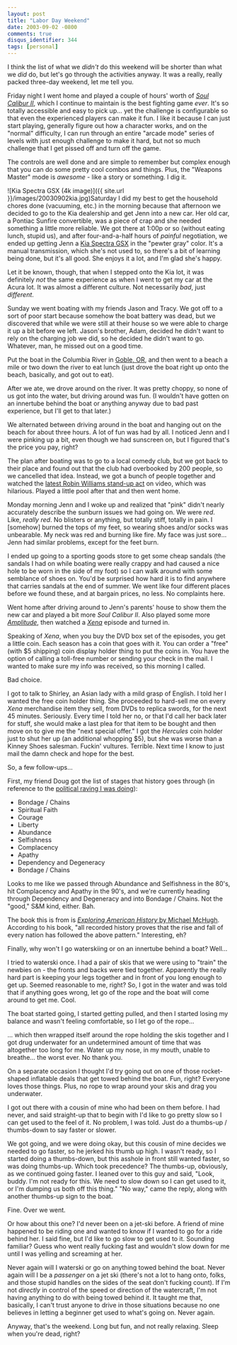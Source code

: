 ```yaml
---
layout: post
title: "Labor Day Weekend"
date: 2003-09-02 -0800
comments: true
disqus_identifier: 344
tags: [personal]
---
```

I think the list of what we *didn't* do this weekend will be shorter
than what we *did* do, but let's go through the activities anyway. It
was a really, really packed three-day weekend, let me tell you.

 Friday night I went home and played a couple of hours' worth of [*Soul
Calibur
II*](http://www.amazon.com/exec/obidos/ASIN/B00008H2IW/mhsvortex), which
I continue to maintain is the best fighting game *ever*. It's so totally
accessible and easy to pick up... yet the challenge is configurable so
that even the experienced players can make it fun. I like it because I
can just start playing, generally figure out how a character works, and
on the "normal" difficulty, I can run through an entire "arcade mode"
series of levels with just enough challenge to make it hard, but not so
much challenge that I get pissed off and turn off the game.

 The controls are well done and are simple to remember but complex
enough that you can do some pretty cool combos and things. Plus, the
"Weapons Master" mode is *awesome* - like a story or something. I dig
it.

 ![Kia Spectra GSX (4k
image)]({{ site.url }}/images/20030902kia.jpg)Saturday
I did my best to get the household chores done (vacuuming, etc.) in the
morning because that afternoon we decided to go to the Kia dealership
and get Jenn into a new car. Her old car, a Pontiac Sunfire convertible,
was a piece of crap and she needed something a little more reliable. We
got there at 1:00p or so (without eating lunch, stupid us), and after
four-and-a-half hours of *painful* negotiation, we ended up getting Jenn
a [Kia Spectra GSX](http://www.kia.com/spectra/hatchback.shtml) in the
"pewter gray" color. It's a manual transmission, which she's not used
to, so there's a bit of learning being done, but it's all good. She
enjoys it a lot, and I'm glad she's happy.

 Let it be known, though, that when I stepped onto the Kia lot, it was
definitely *not* the same experience as when I went to get my car at the
Acura lot. It was almost a different culture. Not necessarily *bad*,
just *different*.

 Sunday we went boating with my friends Jason and Tracy. We got off to a
sort of poor start because somehow the boat battery was dead, but we
discovered that while we were still at their house so we were able to
charge it up a bit before we left. Jason's brother, Adam, decided he
didn't want to rely on the charging job we did, so he decided he didn't
want to go. Whatever, man, he missed out on a good time.

 Put the boat in the Columbia River in [Goble,
OR](http://www.mapquest.com/maps/map.adp?country=US&addtohistory=&address=&city=goble&state=or&zipcode=&homesubmit=Get+Map),
and then went to a beach a mile or two down the river to eat lunch (just
drove the boat right up onto the beach, basically, and got out to eat).

 After we ate, we drove around on the river. It was pretty choppy, so
none of us got into the water, but driving around was fun. (I wouldn't
have gotten on an innertube behind the boat or anything anyway due to
bad past experience, but I'll get to that later.)

 We alternated between driving around in the boat and hanging out on the
beach for about three hours. A lot of fun was had by all. I noticed Jenn
and I were pinking up a bit, even though we had sunscreen on, but I
figured that's the price you pay, right?

 The plan after boating was to go to a local comedy club, but we got
back to their place and found out that the club had overbooked by 200
people, so we cancelled that idea. Instead, we got a bunch of people
together and watched the [latest Robin Williams stand-up
act](http://www.amazon.com/exec/obidos/ASIN/B000077VQ6/mhsvortex) on
video, which was hilarious. Played a little pool after that and then
went home.

 Monday morning Jenn and I woke up and realized that "pink" didn't
nearly accurately describe the sunburn issues we had going on. We were
*red*. Like, *really red*. No blisters or anything, but totally stiff,
totally in pain. I [somehow] burned the tops of my feet, so wearing
shoes and/or socks was unbearable. My neck was red and burning like
fire. My face was just sore... Jenn had similar problems, except for the
feet burn.

 I ended up going to a sporting goods store to get some cheap sandals
(the sandals I had on while boating were really crappy and had caused a
nice hole to be worn in the side of my foot) so I can walk around with
some semblance of shoes on. You'd be surprised how hard it is to find
anywhere that carries sandals at the end of summer. We went like four
different places before we found these, and at bargain prices, no less.
No complaints here.

 Went home after driving around to Jenn's parents' house to show them
the new car and played a bit more *Soul Calibur II*. Also played some
more
[*Amplitude*](http://www.amazon.com/exec/obidos/ASIN/B0000859TM/mhsvortex),
then watched a
[*Xena*](http://www.amazon.com/exec/obidos/ASIN/B00008DDWV/mhsvortex)
episode and turned in.

 Speaking of *Xena*, when you buy the DVD box set of the episodes, you
get a little coin. Each season has a coin that goes with it. You can
order a "free" (with $5 shipping) coin display holder thing to put the
coins in. You have the option of calling a toll-free number or sending
your check in the mail. I wanted to make sure my info was received, so
this morning I called.

 Bad choice.

 I got to talk to Shirley, an Asian lady with a mild grasp of English. I
told her I wanted the free coin holder thing. She proceeded to hard-sell
me on every *Xena* merchandise item they sell, from DVDs to replica
swords, for the next 45 minutes. Seriously. Every time I told her no, or
that I'd call her back later for stuff, she would make a last plea for
that item to be bought and then move on to give me the "next special
offer." I got the *Hercules* coin holder just to shut her up (an
additional whopping $5), but she was worse than a Kinney Shoes
salesman. Fuckin' vultures. Terrible. Next time I know to just mail the
damn check and hope for the best.

 So, a few follow-ups...

 First, my friend Doug got the list of stages that history goes through
(in reference to the [political raving I was
doing](/archive/2003/08/29/political-raving.aspx)):

-   Bondage / Chains
-   Spiritual Faith
-   Courage
-   Liberty
-   Abundance
-   Selfishness
-   Complacency
-   Apathy
-   Dependency and Degeneracy
-   Bondage / Chains



 Looks to me like we passed through Abundance and Selfishness in the
80's, hit Complacency and Apathy in the 90's, and we're currently
heading through Dependency and Degeneracy and into Bondage / Chains. Not
the "good," S&M kind, either. Bah.

 The book this is from is [*Exploring American History* by Michael
McHugh](http://www.amazon.com/exec/obidos/ASIN/1930092962/mhsvortex).
According to his book, "all recorded history proves that the rise and
fall of every nation has followed the above pattern." Interesting, eh?

 Finally, why won't I go waterskiing or on an innertube behind a boat?
Well...

 I tried to waterski once. I had a pair of skis that we were using to
"train" the newbies on - the fronts and backs were tied together.
Apparently the really hard part is keeping your legs together and in
front of you long enough to get up. Seemed reasonable to me, right? So,
I got in the water and was told that if anything goes wrong, let go of
the rope and the boat will come around to get me. Cool.

 The boat started going, I started getting pulled, and then I started
losing my balance and wasn't feeling comfortable, so I let go of the
rope...

 ... which then wrapped itself around the rope holding the skis together
and I got drug underwater for an undetermined amount of time that was
altogether too long for me. Water up my nose, in my mouth, unable to
breathe... the worst ever. No thank you.

 On a separate occasion I thought I'd try going out on one of those
rocket-shaped inflatable deals that get towed behind the boat. Fun,
right? Everyone loves those things. Plus, no rope to wrap around your
skis and drag you underwater.

 I got out there with a cousin of mine who had been on them before. I
had never, and said straight-up that to begin with I'd like to go pretty
slow so I can get used to the feel of it. No problem, I was told. Just
do a thumbs-up / thumbs-down to say faster or slower.

 We got going, and we were doing okay, but this cousin of mine decides
we needed to go faster, so he jerked his thumb up high. I wasn't ready,
so I started doing a thumbs-down, but this asshole in front still wanted
faster, so was doing thumbs-up. Which took precedence? The thumbs-up,
obviously, as we continued going faster. I leaned over to this guy and
said, "Look, buddy. I'm not ready for this. We need to slow down so I
can get used to it, or I'm dumping us both off this thing." "No way,"
came the reply, along with another thumbs-up sign to the boat.

 Fine. Over we went.

 Or how about this one? I'd never been on a jet-ski before. A friend of
mine happened to be riding one and wanted to know if I wanted to go for
a ride behind her. I said fine, but I'd like to go slow to get used to
it. Sounding familiar? Guess who went really fucking fast and wouldn't
slow down for me until I was yelling and screaming at her.

 Never again will I waterski or go on anything towed behind the boat.
Never again will I be a *passenger* on a jet ski (there's not a lot to
hang onto, folks, and those stupid handles on the sides of the seat
don't fucking count). If I'm not *directly* in control of the speed or
direction of the watercraft, I'm not having anything to do with being
towed behind it. It taught me that, basically, I can't trust anyone to
drive in those situations because no one believes in letting a beginner
get used to what's going on. Never again.

 Anyway, that's the weekend. Long but fun, and not really relaxing.
Sleep when you're dead, right?
